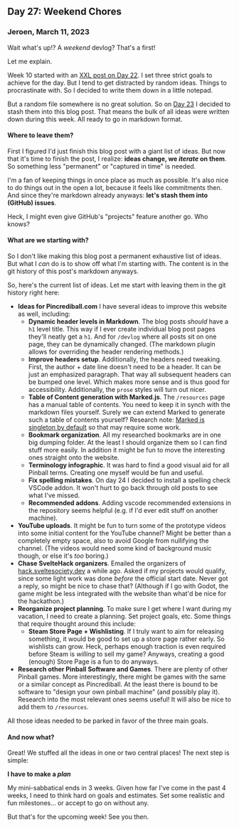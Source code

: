## Day 27: Weekend Chores

### **Jeroen**, March 11, 2023

Wait what's up!?
A _weekend_ devlog?
That's a first!

Let me explain.

Week 10 started with an [XXL post on Day 22](#post-2023-03-06).
I set three strict goals to achieve for the day.
But I tend to get distracted by random ideas.
Things to procrastinate with.
So I decided to write them down in a little notepad.

But a random file somewhere is no great solution.
So on [Day 23](#post-2023-03-07) I decided to stash them into this blog post.
That means the bulk of all ideas were written down during this week.
All ready to go in markdown format.

#### Where to leave them?

First I figured I'd just finish this blog post with a giant list of ideas.
But now that it's time to finish the post, I realize: **ideas change, we _iterate_ on them**.
So something less "permanent" or "captured in time" is needed.

I'm a fan of keeping things in once place as much as possible.
It's also nice to do things out in the open a lot, because it feels like commitments then.
And since they're markdown already anyways: **let's stash them into (GitHub) issues**.

Heck, I might even give GitHub's "projects" feature another go.
Who knows?

#### What are we starting with?

So I don't like making this blog post a permanent exhaustive list of ideas.
But what I _can_ do is to show off what I'm starting with.
The content is in the git history of this post's markdown anyways.

So, here's the current list of ideas.
Let me start with leaving them in the git history right here:

- **Ideas for Pincrediball.com**
  I have several ideas to improve this website as well, including:
  - **Dynamic header levels in Markdown**.
    The blog posts _should_ have a `h1` level title.
    This way if I ever create individual blog post pages they'll neatly get a `h1`.
    And for `/devlog` where all posts sit on one page, they can be dynamically changed.
    (The markdown plugin allows for overriding the header rendering methods.)
  - **Improve headers setup**.
    Additionally, the headers need tweaking.
    First, the author + date line doesn't need to be a header.
    It can be just an emphasized paragraph.
    That way all subsequent headers can be bumped one level.
    Which makes more sense and is thus good for accessibility.
    Additionally, the `prose` styles will turn out nicer.
  - **Table of Content generation with Marked.js**.
    The `/resources` page has a manual table of contents.
    You need to keep it in synch with the markdown files yourself.
    Surely we can extend Marked to generate such a table of contents yourself?
    Research note: [Marked is singleton by default](https://github.com/markedjs/marked/issues/907) so that may require some work.
  - **Bookmark organization**.
    All my researched bookmarks are in one big dumping folder.
    At the least I should organize them so I can find stuff more easily.
    In addition it might be fun to move the interesting ones straight onto the website.
  - **Terminology infographic**.
    It was hard to find a good visual aid for all Pinball terms.
    Creating one myself would be fun and useful.
  - **Fix spelling mistakes**.
    On day 24 I decided to install a spelling check VSCode addon.
    It won't hurt to go back through old posts to see what I've missed.
  - **Recommended addons**.
    Adding vscode recommended extensions in the repository seems helpful (e.g. if I'd ever edit stuff on another machine).
- **YouTube uploads**.
  It might be fun to turn some of the prototype videos into some initial content for the YouTube channel?
  Might be better than a completely empty space, also to avoid Google from nullifying the channel.
  (The videos would need some kind of background music though, or else it's _too_ boring.)
- **Chase SvelteHack organizers**.
  Emailed the organizers of [hack.sveltesociety.dev](https://hack.sveltesociety.dev/) a while ago.
  Asked if my projects would qualify, since some light work was done _before_ the official start date.
  Never got a reply, so might be nice to chase that?
  (Although if I go with Godot, the game might be less integrated with the website than what'd be nice for the hackathon.)
- **Reorganize project planning**.
  To make sure I get where I want during my vacation, I need to create a planning.
  Set project goals, etc.
  Some things that require thought around this include:
  - **Steam Store Page + Wishlisting**.
    If I truly want to aim for releasing something, it would be good to set up a store page rather early.
    So wishlists can grow.
    Heck, perhaps enough traction is even required before Steam is _willing_ to sell my game?
    Anyways, creating a good (enough) Store Page is a fun to do anyways.
- **Research other Pinball Software and Games**.
  There are plenty of other Pinball games.
  More interestingly, there might be games with the same or a similar concept as Pincrediball.
  At the least there is bound to be software to "design your own pinball machine" (and possibly play it).
  Research into the most relevant ones seems useful!
  It will also be nice to add them to `/resources`.

All those ideas needed to be parked in favor of the three main goals.

#### And now what?

Great!
We stuffed all the ideas in one or two central places!
The next step is simple:

**I have to make a _plan_**

My mini-sabbatical ends in 3 weeks.
Given how far I've come in the past 4 weeks, I need to think hard on goals and estimates.
Set some realistic and fun milestones... or accept to go on without any.

But that's for the upcoming week!
See you then.
